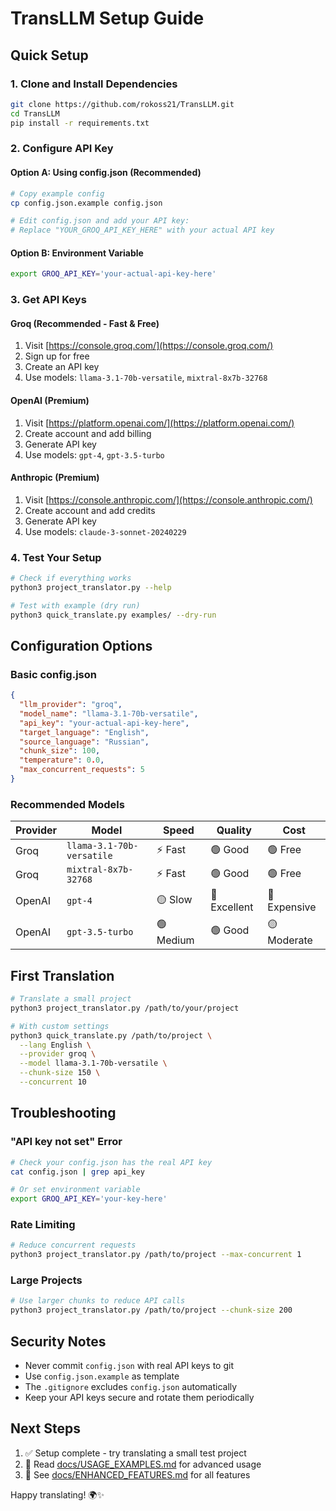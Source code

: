 # TransLLM Setup Guide

## Quick Setup

### 1. Clone and Install Dependencies

```bash
git clone https://github.com/rokoss21/TransLLM.git
cd TransLLM
pip install -r requirements.txt
```

### 2. Configure API Key

#### Option A: Using config.json (Recommended)

```bash
# Copy example config
cp config.json.example config.json

# Edit config.json and add your API key:
# Replace "YOUR_GROQ_API_KEY_HERE" with your actual API key
```

#### Option B: Environment Variable

```bash
export GROQ_API_KEY='your-actual-api-key-here'
```

### 3. Get API Keys

#### Groq (Recommended - Fast & Free)
1. Visit [https://console.groq.com/](https://console.groq.com/)
2. Sign up for free
3. Create an API key
4. Use models: `llama-3.1-70b-versatile`, `mixtral-8x7b-32768`

#### OpenAI (Premium)
1. Visit [https://platform.openai.com/](https://platform.openai.com/)
2. Create account and add billing
3. Generate API key
4. Use models: `gpt-4`, `gpt-3.5-turbo`

#### Anthropic (Premium)
1. Visit [https://console.anthropic.com/](https://console.anthropic.com/)
2. Create account and add credits
3. Generate API key  
4. Use models: `claude-3-sonnet-20240229`

### 4. Test Your Setup

```bash
# Check if everything works
python3 project_translator.py --help

# Test with example (dry run)
python3 quick_translate.py examples/ --dry-run
```

## Configuration Options

### Basic config.json

```json
{
  "llm_provider": "groq",
  "model_name": "llama-3.1-70b-versatile", 
  "api_key": "your-actual-api-key-here",
  "target_language": "English",
  "source_language": "Russian",
  "chunk_size": 100,
  "temperature": 0.0,
  "max_concurrent_requests": 5
}
```

### Recommended Models

| Provider | Model | Speed | Quality | Cost |
|----------|-------|-------|---------|------|
| Groq | `llama-3.1-70b-versatile` | ⚡ Fast | 🟢 Good | 🟢 Free |
| Groq | `mixtral-8x7b-32768` | ⚡ Fast | 🟢 Good | 🟢 Free |
| OpenAI | `gpt-4` | 🟡 Slow | 🔵 Excellent | 🔴 Expensive |
| OpenAI | `gpt-3.5-turbo` | 🟢 Medium | 🟢 Good | 🟡 Moderate |

## First Translation

```bash
# Translate a small project
python3 project_translator.py /path/to/your/project

# With custom settings
python3 quick_translate.py /path/to/project \
  --lang English \
  --provider groq \
  --model llama-3.1-70b-versatile \
  --chunk-size 150 \
  --concurrent 10
```

## Troubleshooting

### "API key not set" Error
```bash
# Check your config.json has the real API key
cat config.json | grep api_key

# Or set environment variable
export GROQ_API_KEY='your-key-here'
```

### Rate Limiting
```bash
# Reduce concurrent requests
python3 project_translator.py /path/to/project --max-concurrent 1
```

### Large Projects
```bash
# Use larger chunks to reduce API calls
python3 project_translator.py /path/to/project --chunk-size 200
```

## Security Notes

- Never commit `config.json` with real API keys to git
- Use `config.json.example` as template  
- The `.gitignore` excludes `config.json` automatically
- Keep your API keys secure and rotate them periodically

## Next Steps

1. ✅ Setup complete - try translating a small test project
2. 📖 Read [docs/USAGE_EXAMPLES.md](docs/USAGE_EXAMPLES.md) for advanced usage
3. 🚀 See [docs/ENHANCED_FEATURES.md](docs/ENHANCED_FEATURES.md) for all features

Happy translating! 🌍✨
